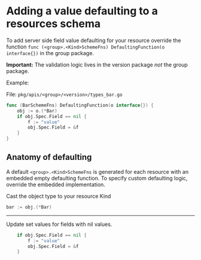 # Adding a value defaulting to a resources schema

To add server side field value defaulting for your resource override
the function `func (<group>.<Kind>SchemeFns) DefaultingFunction(o interface{})`
in the group package.

**Important:** The validation logic lives in the version package *not* the group package.

Example:

File: `pkg/apis/<group>/<version>/types_bar.go`

```go
func (BarSchemeFns) DefaultingFunction(o interface{}) {
	obj := o.(*Bar)
	if obj.Spec.Field == nil {
		f := "value"
		obj.Spec.Field = &f
	}
}
```

## Anatomy of defaulting

A default `<group>.<Kind>SchemeFns` is generated for each resource with an embedded
empty defaulting function.  To specify custom defaulting logic,
override the embedded implementation.

Cast the object type to your resource Kind

```go
bar := obj.(*Bar)
```

---

Update set values for fields with nil values.

```go
	if obj.Spec.Field == nil {
		f := "value"
		obj.Spec.Field = &f
	}
```